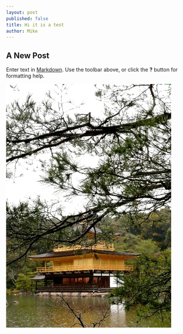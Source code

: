 ```yaml
---
layout: post
published: false
title: Hi it is a test
author: Mike
---
```


## A New Post

Enter text in [Markdown](http://daringfireball.net/projects/markdown/). Use the toolbar above, or click the **?** button for formatting help.



![L1000051-1.JPG](/source/images/blog/L1000051-1.JPG)
